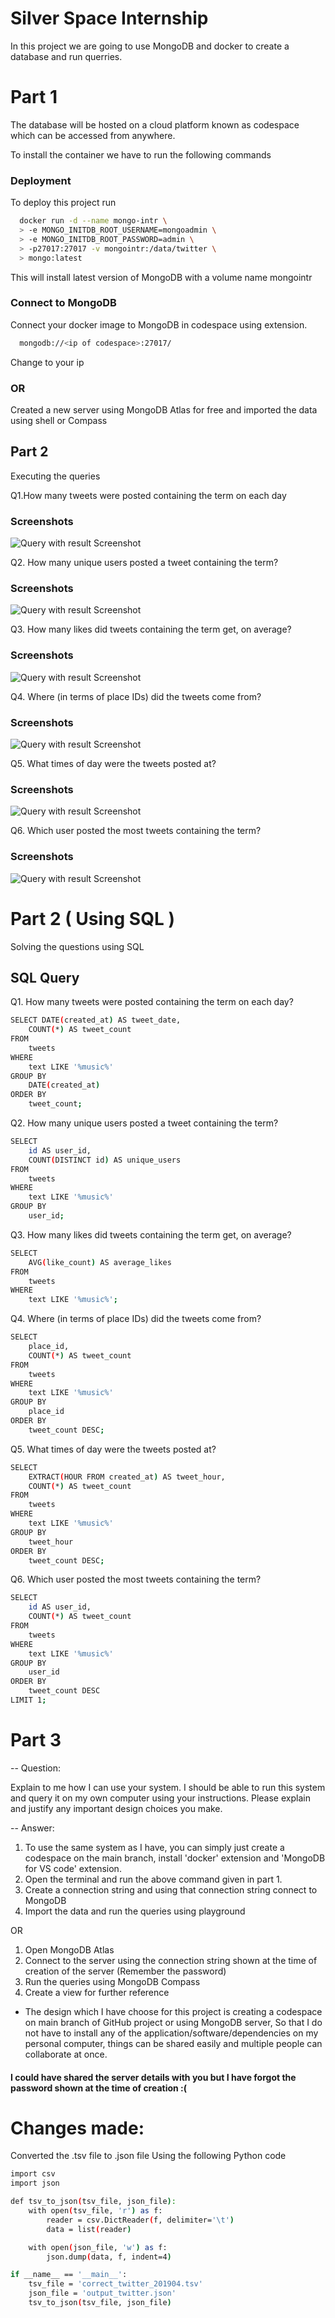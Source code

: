 # Silver Space Internship

In this project we are going to use MongoDB and docker to create a database and run querries.



# Part 1
The database will be hosted on a cloud platform known as codespace which can be accessed from anywhere.

To install the container we have to run the following commands


### Deployment

To deploy this project run

```bash
  docker run -d --name mongo-intr \
  > -e MONGO_INITDB_ROOT_USERNAME=mongoadmin \
  > -e MONGO_INITDB_ROOT_PASSWORD=admin \
  > -p27017:27017 -v mongointr:/data/twitter \
  > mongo:latest
```

This will install latest version of MongoDB with a volume name mongointr 

### Connect to MongoDB

Connect your docker image to MongoDB in codespace using extension.

```bash
  mongodb://<ip of codespace>:27017/
```
Change <ip of codespace> to your ip


### OR

Created a new server using MongoDB Atlas for free and imported the data using shell or Compass


## Part 2
Executing the queries

Q1.How many tweets were posted containing the term on each day


### Screenshots

![Query with result Screenshot](https://github.com/workvikrant/silver-intr/blob/main/Screenshot%20(1930).png)

Q2. How many unique users posted a tweet containing the term?

### Screenshots

![Query with result Screenshot](https://github.com/workvikrant/silver-intr/blob/main/Screenshot%20(1925).png)

Q3. How many likes did tweets containing the term get, on average?

### Screenshots

![Query with result Screenshot](https://github.com/workvikrant/silver-intr/blob/main/Screenshot%20(1926).png)

Q4. Where (in terms of place IDs) did the tweets come from?

### Screenshots

![Query with result Screenshot](https://github.com/workvikrant/silver-intr/blob/main/Screenshot%20(1927).png)

Q5. What times of day were the tweets posted at? 

### Screenshots

![Query with result Screenshot](https://github.com/workvikrant/silver-intr/blob/main/Screenshot%20(1928).png)

Q6. Which user posted the most tweets containing the term?

### Screenshots

![Query with result Screenshot](https://github.com/workvikrant/silver-intr/blob/main/Screenshot%20(1929).png)

# Part 2 ( Using SQL )


Solving the questions using SQL 


## SQL Query

Q1. How many tweets were posted containing the term on each day?


```bash
SELECT DATE(created_at) AS tweet_date,
    COUNT(*) AS tweet_count
FROM 
    tweets
WHERE 
    text LIKE '%music%'
GROUP BY 
    DATE(created_at)
ORDER BY 
    tweet_count;

```

Q2. How many unique users posted a tweet containing the term?

```bash
SELECT
    id AS user_id,
    COUNT(DISTINCT id) AS unique_users
FROM 
    tweets
WHERE 
    text LIKE '%music%'
GROUP BY
    user_id;

```
Q3. How many likes did tweets containing the term get, on average?

```bash
SELECT 
    AVG(like_count) AS average_likes
FROM 
    tweets
WHERE 
    text LIKE '%music%';

```
Q4. Where (in terms of place IDs) did the tweets come from?

```bash
SELECT 
    place_id,
    COUNT(*) AS tweet_count
FROM 
    tweets
WHERE 
    text LIKE '%music%'
GROUP BY 
    place_id
ORDER BY 
    tweet_count DESC;

```
Q5. What times of day were the tweets posted at?

```bash
SELECT 
    EXTRACT(HOUR FROM created_at) AS tweet_hour,
    COUNT(*) AS tweet_count
FROM 
    tweets
WHERE 
    text LIKE '%music%'
GROUP BY 
    tweet_hour
ORDER BY 
    tweet_count DESC;


```
Q6. Which user posted the most tweets containing the term?


```bash
SELECT 
    id AS user_id,
    COUNT(*) AS tweet_count
FROM 
    tweets
WHERE 
    text LIKE '%music%'
GROUP BY 
    user_id
ORDER BY 
    tweet_count DESC
LIMIT 1;
```

# Part 3
 -- Question:  
 
 Explain to me how I can use your system. I should be able to run this system and query it on my own computer using your instructions. Please explain and justify any important design choices you make.

 -- Answer:

1. To use the same system as I have, you can simply just create a codespace on the main branch, install 'docker' extension and 'MongoDB for VS code' extension.
2. Open the terminal and run the above command given in part 1.
3. Create a connection string and using that connection string connect to MongoDB
4. Import the data and run the queries using playground

OR 

1. Open MongoDB Atlas
2. Connect to the server using the connection string shown at the time of creation of the server (Remember the password)
3. Run the queries using MongoDB Compass
4. Create a view for further reference


* The design which I have choose for this project is creating a codespace on main branch of GitHub project or using MongoDB server, So 
  that I do not have to install any of the application/software/dependencies on my personal computer, things can be shared easily and 
  multiple people can collaborate at once.




#### I could have shared the server details with you but I have forgot the password shown at the time of creation :(

 
# Changes made:

Converted the .tsv file to .json file Using the following Python code

```bash
import csv
import json

def tsv_to_json(tsv_file, json_file):
    with open(tsv_file, 'r') as f:
        reader = csv.DictReader(f, delimiter='\t')
        data = list(reader)

    with open(json_file, 'w') as f:
        json.dump(data, f, indent=4)

if __name__ == '__main__':
    tsv_file = 'correct_twitter_201904.tsv'  
    json_file = 'output_twitter.json' 
    tsv_to_json(tsv_file, json_file)
```
